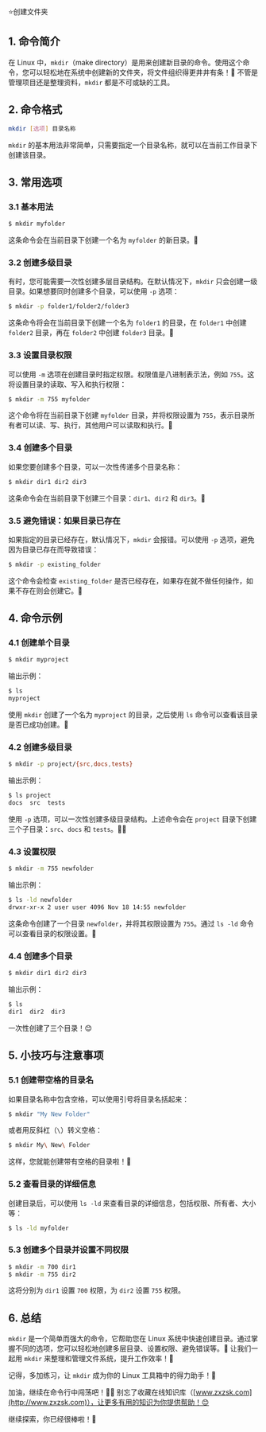 ⭐创建文件夹

## 1. 命令简介

在 Linux 中，`mkdir`（make directory）是用来创建新目录的命令。使用这个命令，您可以轻松地在系统中创建新的文件夹，将文件组织得更井井有条！🌟 不管是管理项目还是整理资料，`mkdir` 都是不可或缺的工具。

## 2. 命令格式

```bash
mkdir [选项] 目录名称
```

`mkdir` 的基本用法非常简单，只需要指定一个目录名称，就可以在当前工作目录下创建该目录。

## 3. 常用选项

### 3.1 **基本用法**

```bash
$ mkdir myfolder
```

这条命令会在当前目录下创建一个名为 `myfolder` 的新目录。📂

### 3.2 **创建多级目录**

有时，您可能需要一次性创建多层目录结构。在默认情况下，`mkdir` 只会创建一级目录。如果想要同时创建多个目录，可以使用 `-p` 选项：

```bash
$ mkdir -p folder1/folder2/folder3
```

这条命令将会在当前目录下创建一个名为 `folder1` 的目录，在 `folder1` 中创建 `folder2` 目录，再在 `folder2` 中创建 `folder3` 目录。🎯

### 3.3 **设置目录权限**

可以使用 `-m` 选项在创建目录时指定权限。权限值是八进制表示法，例如 `755`。这将设置目录的读取、写入和执行权限：

```bash
$ mkdir -m 755 myfolder
```

这个命令将在当前目录下创建 `myfolder` 目录，并将权限设置为 `755`，表示目录所有者可以读、写、执行，其他用户可以读取和执行。🔐

### 3.4 **创建多个目录**

如果您要创建多个目录，可以一次性传递多个目录名称：

```bash
$ mkdir dir1 dir2 dir3
```

这条命令会在当前目录下创建三个目录：`dir1`、`dir2` 和 `dir3`。🎉

### 3.5 **避免错误：如果目录已存在**

如果指定的目录已经存在，默认情况下，`mkdir` 会报错。可以使用 `-p` 选项，避免因为目录已存在而导致错误：

```bash
$ mkdir -p existing_folder
```

这个命令会检查 `existing_folder` 是否已经存在，如果存在就不做任何操作，如果不存在则会创建它。🙌

## 4. 命令示例

### 4.1 **创建单个目录**

```bash
$ mkdir myproject
```

输出示例：

```bash
$ ls
myproject
```

使用 `mkdir` 创建了一个名为 `myproject` 的目录，之后使用 `ls` 命令可以查看该目录是否已成功创建。📂

### 4.2 **创建多级目录**

```bash
$ mkdir -p project/{src,docs,tests}
```

输出示例：

```bash
$ ls project
docs  src  tests
```

使用 `-p` 选项，可以一次性创建多级目录结构。上述命令会在 `project` 目录下创建三个子目录：`src`、`docs` 和 `tests`。👨‍💻

### 4.3 **设置权限**

```bash
$ mkdir -m 755 newfolder
```

输出示例：

```bash
$ ls -ld newfolder
drwxr-xr-x 2 user user 4096 Nov 18 14:55 newfolder
```

这条命令创建了一个目录 `newfolder`，并将其权限设置为 `755`。通过 `ls -ld` 命令可以查看目录的权限设置。🔑

### 4.4 **创建多个目录**

```bash
$ mkdir dir1 dir2 dir3
```

输出示例：

```bash
$ ls
dir1  dir2  dir3
```

一次性创建了三个目录！😊

## 5. 小技巧与注意事项

### 5.1 **创建带空格的目录名**

如果目录名称中包含空格，可以使用引号将目录名括起来：

```bash
$ mkdir "My New Folder"
```

或者用反斜杠（`\`）转义空格：

```bash
$ mkdir My\ New\ Folder
```

这样，您就能创建带有空格的目录啦！🎉

### 5.2 **查看目录的详细信息**

创建目录后，可以使用 `ls -ld` 来查看目录的详细信息，包括权限、所有者、大小等：

```bash
$ ls -ld myfolder
```

### 5.3 **创建多个目录并设置不同权限**

```bash
$ mkdir -m 700 dir1
$ mkdir -m 755 dir2
```

这将分别为 `dir1` 设置 `700` 权限，为 `dir2` 设置 `755` 权限。

## 6. 总结

`mkdir` 是一个简单而强大的命令，它帮助您在 Linux 系统中快速创建目录。通过掌握不同的选项，您可以轻松地创建多层目录、设置权限、避免错误等。💪 让我们一起用 `mkdir` 来整理和管理文件系统，提升工作效率！🚀

记得，多加练习，让 `mkdir` 成为你的 Linux 工具箱中的得力助手！🎯


加油，继续在命令行中闯荡吧！💪🏻 别忘了收藏在线知识库（[www.zxzsk.com](http://www.zxzsk.com)），让更多有用的知识为你提供帮助！😊

继续探索，你已经很棒啦！🌟